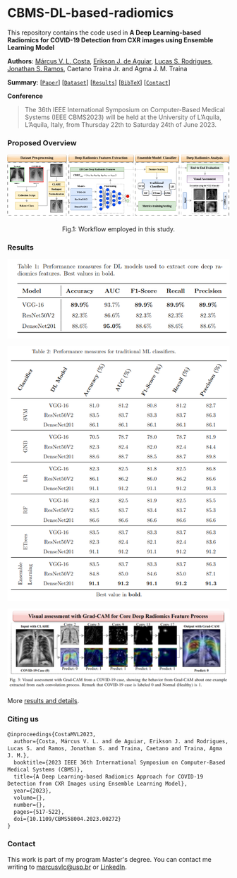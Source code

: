 # CBMS-DL-based-radiomics

This repository contains the code used in **A Deep Learning-based Radiomics for COVID-19 Detection from CXR images using Ensemble Learning Model**

**Authors**: [Márcus V. L. Costa](https://github.com/usmarcv), [Erikson J. de Aguiar](https://github.com/eriksonJAguiar), [Lucas S. Rodrigues](https://github.com/lsrusp), [Jonathan S. Ramos](https://github.com/JonathanRamos), Caetano Traina Jr. and Agma J. M. Traina

**Summary**: [[`Paper`](https://ieeexplore.ieee.org/abstract/document/10178752)] [[`Dataset`](https://github.com/usmarcv/CBMS-DL-based-radiomics/tree/main/dataset_script)] [[`Results`](#results)] [[`BibTeX`](#citing-us)] [[`Contact`](#contact)]

**Conference**
> The 36th IEEE International Symposium on Computer-Based Medical Systems (IEEE CBMS2023) will be held at the University of L’Aquila, L’Aquila, Italy, from Thursday 22th to Saturday 24th of June 2023.

### Proposed Overview

<p align='center'>
  <img src="./images/workflow.png">
<p>
<p align = "center">
Fig.1: Workflow employed in this study.
</p>


### Results

<p align='center'>
  <img src="./images/DL-results.png">
<p> 


<p align='center'>
  <img src="./images/ML-results.png">
<p> 


<p align='center'>
  <img src="./images/vgg-16-with-gradcam.png">
<p> 

More [results and details](https://github.com/usmarcv/CBMS-DL-based-radiomics/tree/main/log%20results).

### Citing us
```
@inproceedings{CostaMVL2023,
  author={Costa, Márcus V. L. and de Aguiar, Erikson J. and Rodrigues, Lucas S. and Ramos, Jonathan S. and Traina, Caetano and Traina, Agma J. M.},
  booktitle={2023 IEEE 36th International Symposium on Computer-Based Medical Systems (CBMS)}, 
  title={A Deep Learning-based Radiomics Approach for COVID-19 Detection from CXR Images using Ensemble Learning Model}, 
  year={2023},
  volume={},
  number={},
  pages={517-522},
  doi={10.1109/CBMS58004.2023.00272}
}
```
  
### Contact
This work is part of my program Master's degree. You can contact me writing to [marcusvlc@usp.br](marcusvlc@usp.br) or [LinkedIn](https://www.linkedin.com/in/marcusvlc/).
  



